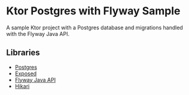# Ktor Postgres with Flyway Sample

A sample Ktor project with a Postgres database and migrations handled with the Flyway Java API. 

## Libraries

* [Postgres](https://github.com/pgjdbc/pgjdbc)
* [Exposed](https://github.com/JetBrains/Exposed)
* [Flyway Java API](https://documentation.red-gate.com/flyway/flyway-cli-and-api/usage/api-java)
* [Hikari](https://github.com/brettwooldridge/HikariCP)